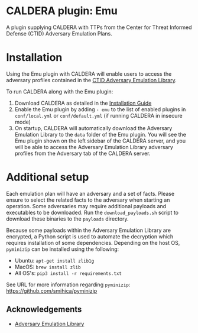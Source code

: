 # CALDERA plugin: Emu

A plugin supplying CALDERA with TTPs from the Center for Threat Informed Defense (CTID) Adversary Emulation Plans.

# Installation

Using the Emu plugin with CALDERA will enable users to access the adversary profiles contained in the [CTID Adversary Emulation Library](https://github.com/center-for-threat-informed-defense/adversary_emulation_library). 

To run CALDERA along with the Emu plugin:
1. Download CALDERA as detailed in the [Installation Guide](https://github.com/mitre/caldera)
2. Enable the Emu plugin by adding `- emu` to the list of enabled plugins in `conf/local.yml` or `conf/default.yml` (if running CALDERA in insecure mode)
3. On startup, CALDERA will automatically download the Adversary Emulation Library to the `data` folder of the Emu plugin. You will see the Emu plugin shown on the left sidebar of the CALDERA server, and you will be able to access the Adversary Emulation Library adversary profiles from the Adversary tab of the CALDERA server.

# Additional setup
Each emulation plan will have an adversary and a set of facts. Please ensure to select the related facts to the 
adversary when starting an operation. Some adversaries may require additional payloads and executables to be 
downloaded. Run the `download_payloads.sh` script to download these binaries to the `payloads` directory.

Because some payloads within the Adversary Emulation Library are encrypted, a Python script is used to automate
the decryption which requires installation of some dependencies. Depending on the host OS, `pyminizip`
can be installed using the following:

- Ubuntu: `apt-get install zlib1g`
- MacOS: `brew install zlib`
- All OS's: `pip3 install -r requirements.txt`

See URL for more information regarding `pyminizip`: https://github.com/smihica/pyminizip

## Acknowledgements

- [Adversary Emulation Library](https://github.com/center-for-threat-informed-defense/adversary_emulation_library)
